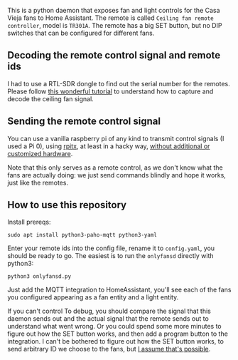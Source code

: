 This is a python daemon that exposes fan and light controls for the Casa Vieja fans to Home Assistant. The remote is called `Ceiling fan remote controller`, model is `TR301A`. The remote has a big SET button, but no DIP switches that can be configured for different fans.

Decoding the remote control signal and remote ids
--

I had to use a RTL-SDR dongle to find out the serial number for the remotes. Please follow [this wonderful tutorial](https://www.youtube.com/watch?v=_GCpqory3kc) to understand how to capture and decode the ceiling fan signal. 

Sending the remote control signal
--

You can use a vanilla raspberry pi of any kind to transmit control signals (I used a Pi 0), using [rpitx](https://github.com/F5OEO/rpitx), at least in a hacky way, [without additional or customized hardware](https://www.youtube.com/watch?v=3lGU7PjJM7k). 

Note that this only serves as a remote control, as we don't know what the fans are actually doing: we just send commands blindly and hope it works, just like the remotes.

How to use this repository
--

Install prereqs:

```
sudo apt install python3-paho-mqtt python3-yaml
```

Enter your remote ids into the config file, rename it to `config.yaml`, you should be ready to go. The easiest is to run the `onlyfansd` directly with python3:

```
python3 onlyfansd.py
```

Just add the MQTT integration to HomeAssistant, you'll see each of the fans you configured appearing as a fan entity and a light entity. 

If you can't control To debug, you should compare the signal that this daemon sends out and the actual signal that the remote sends out to understand what went wrong. Or you could spend some more minutes to figure out how the SET button works, and then add a program button to the integration. I can't be bothered to figure out how the SET button works, to send arbitrary ID we choose to the fans, but [I assume that's possible](https://www.amazon.com/review/R2VWOTH0LUT4XJ/).


